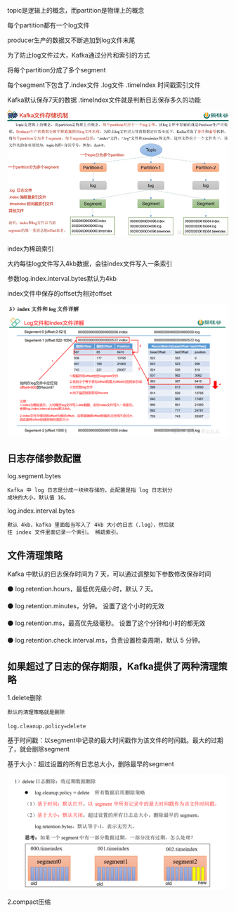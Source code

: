 topic是逻辑上的概念，而partition是物理上的概念

每个partition都有一个log文件

producer生产的数据又不断追加到log文件末尾

为了防止log文件过大，Kafka通过分片和索引的方式

将每个partition分成了多个segment

每个segment下包含了.index文件 .log文件 .timeIndex 时间戳索引文件

Kafka默认保存7天的数据 .timeIndex文件就是判断日志保存多久的功能

![img_68.png](img_68.png)

index为稀疏索引 

大约每往log文件写入4kb数据，会往index文件写入一条索引

参数log.index.interval.bytes默认为4kb

index文件中保存的offset为相对offset

![img_69.png](img_69.png)

日志存储参数配置
---
log.segment.bytes

    Kafka 中 log 日志是分成一块块存储的，此配置是指 log 日志划分
    成块的大小，默认值 1G。

log.index.interval.bytes

    默认 4kb，kafka 里面每当写入了 4kb 大小的日志（.log），然后就
    往 index 文件里面记录一个索引。 稀疏索引。

文件清理策略
---

Kafka 中默认的日志保存时间为 7 天，可以通过调整如下参数修改保存时间

⚫ log.retention.hours，最低优先级小时，默认 7 天。

⚫ log.retention.minutes，分钟。 设置了这个小时的无效

⚫ log.retention.ms，最高优先级毫秒。 设置了这个分钟和小时的都无效

⚫ log.retention.check.interval.ms，负责设置检查周期，默认 5 分钟。


如果超过了日志的保存期限，Kafka提供了两种清理策略
---

1.delete删除 

    默认的清理策略就是删除

    log.cleanup.policy=delete

基于时间戳：以segment中记录的最大时间戳作为该文件的时间戳。最大的过期了，就会删除segment

基于大小：超过设置的所有日志总大小，删除最早的segment

![img_70.png](img_70.png)

2.compact压缩